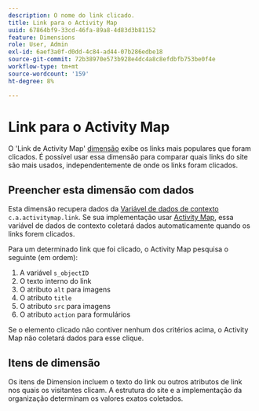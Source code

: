 ```yaml
---
description: O nome do link clicado.
title: Link para o Activity Map
uuid: 67864bf9-33cd-46fa-89a8-4d83d3b81152
feature: Dimensions
role: User, Admin
exl-id: 6aef3a0f-d0dd-4c84-ad44-07b286edbe18
source-git-commit: 72b38970e573b928e4dc4a8c8efdbfb753be0f4e
workflow-type: tm+mt
source-wordcount: '159'
ht-degree: 8%

---
```


# Link para o Activity Map

O &#39;Link de Activity Map&#39; [dimensão](overview.md) exibe os links mais populares que foram clicados. É possível usar essa dimensão para comparar quais links do site são mais usados, independentemente de onde os links foram clicados.

## Preencher esta dimensão com dados

Esta dimensão recupera dados da [Variável de dados de contexto](/help/implement/vars/page-vars/contextdata.md) `c.a.activitymap.link`. Se sua implementação usar [Activity Map](/help/analyze/activity-map/overview.md), essa variável de dados de contexto coletará dados automaticamente quando os links forem clicados.

Para um determinado link que foi clicado, o Activity Map pesquisa o seguinte (em ordem):

1. A variável `s_objectID`
1. O texto interno do link
1. O atributo `alt` para imagens
1. O atributo `title`
1. O atributo `src` para imagens
1. O atributo `action` para formulários

Se o elemento clicado não contiver nenhum dos critérios acima, o Activity Map não coletará dados para esse clique.

## Itens de dimensão

Os itens de Dimension incluem o texto do link ou outros atributos de link nos quais os visitantes clicam. A estrutura do site e a implementação da organização determinam os valores exatos coletados.
